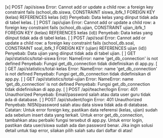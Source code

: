 [x] POST /api/siswa
Error: Cannot add or update a child row: a foreign key constraint fails (school_db.siswa, CONSTRAINT siswa_ibfk_1 FOREIGN KEY (kelas) REFERENCES kelas (id))
Penyebab: Data kelas yang diinput tidak ada di tabel kelas.
[ ] POST /api/ujian
Error: Cannot add or update a child row: a foreign key constraint fails (school_db.ujian, CONSTRAINT ujian_ibfk_1 FOREIGN KEY (kelas) REFERENCES kelas (id))
Penyebab: Data kelas yang diinput tidak ada di tabel kelas.
[ ] POST /api/soal
Error: Cannot add or update a child row: a foreign key constraint fails (school_db.soal, CONSTRAINT soal_ibfk_1 FOREIGN KEY (ujian) REFERENCES ujian (id))
Penyebab: Data ujian yang diinput tidak ada di tabel ujian.
[ ] GET /api/statistics/total-siswa
Error: NameError: name 'get_db_connection' is not defined
Penyebab: Fungsi get_db_connection tidak didefinisikan di app.py.
[ ] GET /api/statistics/total-kelas
Error: NameError: name 'get_db_connection' is not defined
Penyebab: Fungsi get_db_connection tidak didefinisikan di app.py.
[ ] GET /api/statistics/total-ujian
Error: NameError: name 'get_db_connection' is not defined
Penyebab: Fungsi get_db_connection tidak didefinisikan di app.py.
[ ] POST /api/teacher/login
Error: 401 Unauthorized
Penyebab: Email/password salah atau data user guru tidak ada di database.
[ ] POST /api/student/login
Error: 401 Unauthorized
Penyebab: NISN/password salah atau data siswa tidak ada di database.
Catatan:
Untuk error foreign key, pastikan data referensi (kelas, ujian) sudah ada sebelum insert data yang terkait.
Untuk error get_db_connection, tambahkan atau perbaiki fungsi tersebut di app.py.
Untuk error login, pastikan data user/siswa sudah ada dan password benar.
Jika ingin solusi detail untuk tiap error, silakan pilih salah satu dari daftar di atas!